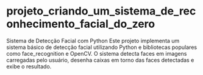 # projeto_criando_um_sistema_de_reconhecimento_facial_do_zero
Sistema de Detecção Facial com Python Este projeto implementa um sistema básico de detecção facial utilizando Python e bibliotecas populares como face_recognition e OpenCV. O sistema detecta faces em imagens carregadas pelo usuário, desenha caixas em torno das faces detectadas e exibe o resultado.
